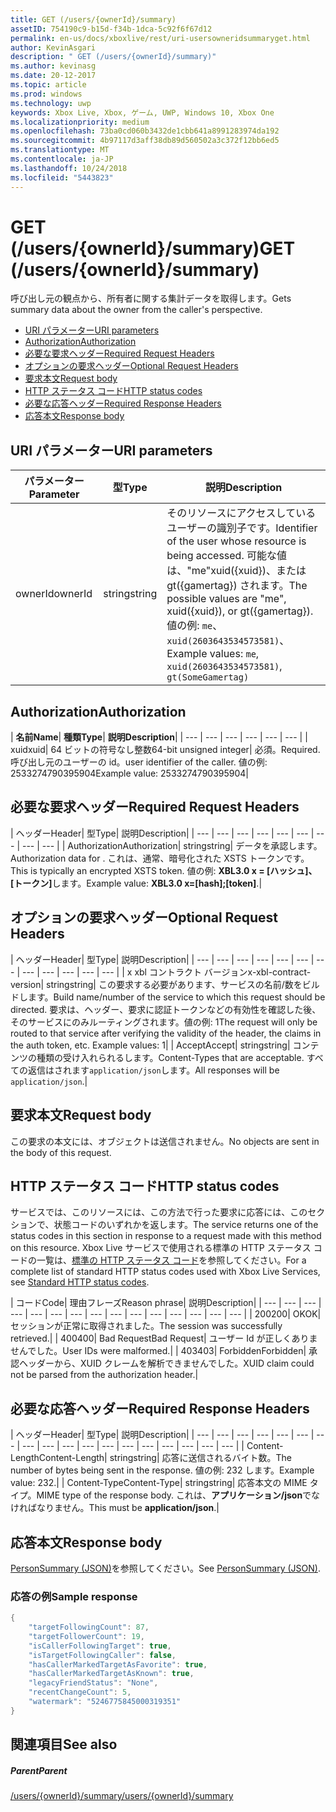 ```yaml
---
title: GET (/users/{ownerId}/summary)
assetID: 754190c9-b15d-f34b-1dca-5c92f6f67d12
permalink: en-us/docs/xboxlive/rest/uri-usersowneridsummaryget.html
author: KevinAsgari
description: " GET (/users/{ownerId}/summary)"
ms.author: kevinasg
ms.date: 20-12-2017
ms.topic: article
ms.prod: windows
ms.technology: uwp
keywords: Xbox Live, Xbox, ゲーム, UWP, Windows 10, Xbox One
ms.localizationpriority: medium
ms.openlocfilehash: 73ba0cd060b3432de1cbb641a8991283974da192
ms.sourcegitcommit: 4b97117d3aff38db89d560502a3c372f12bb6ed5
ms.translationtype: MT
ms.contentlocale: ja-JP
ms.lasthandoff: 10/24/2018
ms.locfileid: "5443823"
---
```

# <a name="get-usersowneridsummary"></a><span data-ttu-id="a6e2d-104">GET (/users/{ownerId}/summary)</span><span class="sxs-lookup"><span data-stu-id="a6e2d-104">GET (/users/{ownerId}/summary)</span></span>
<span data-ttu-id="a6e2d-105">呼び出し元の観点から、所有者に関する集計データを取得します。</span><span class="sxs-lookup"><span data-stu-id="a6e2d-105">Gets summary data about the owner from the caller's perspective.</span></span>

  * [<span data-ttu-id="a6e2d-106">URI パラメーター</span><span class="sxs-lookup"><span data-stu-id="a6e2d-106">URI parameters</span></span>](#ID4EQ)
  * [<span data-ttu-id="a6e2d-107">Authorization</span><span class="sxs-lookup"><span data-stu-id="a6e2d-107">Authorization</span></span>](#ID4E2)
  * [<span data-ttu-id="a6e2d-108">必要な要求ヘッダー</span><span class="sxs-lookup"><span data-stu-id="a6e2d-108">Required Request Headers</span></span>](#ID4EBC)
  * [<span data-ttu-id="a6e2d-109">オプションの要求ヘッダー</span><span class="sxs-lookup"><span data-stu-id="a6e2d-109">Optional Request Headers</span></span>](#ID4EHD)
  * [<span data-ttu-id="a6e2d-110">要求本文</span><span class="sxs-lookup"><span data-stu-id="a6e2d-110">Request body</span></span>](#ID4EXE)
  * [<span data-ttu-id="a6e2d-111">HTTP ステータス コード</span><span class="sxs-lookup"><span data-stu-id="a6e2d-111">HTTP status codes</span></span>](#ID4ECF)
  * [<span data-ttu-id="a6e2d-112">必要な応答ヘッダー</span><span class="sxs-lookup"><span data-stu-id="a6e2d-112">Required Response Headers</span></span>](#ID4EZG)
  * [<span data-ttu-id="a6e2d-113">応答本文</span><span class="sxs-lookup"><span data-stu-id="a6e2d-113">Response body</span></span>](#ID4EGAAC)

<a id="ID4EQ"></a>


## <a name="uri-parameters"></a><span data-ttu-id="a6e2d-114">URI パラメーター</span><span class="sxs-lookup"><span data-stu-id="a6e2d-114">URI parameters</span></span>

| <span data-ttu-id="a6e2d-115">パラメーター</span><span class="sxs-lookup"><span data-stu-id="a6e2d-115">Parameter</span></span>| <span data-ttu-id="a6e2d-116">型</span><span class="sxs-lookup"><span data-stu-id="a6e2d-116">Type</span></span>| <span data-ttu-id="a6e2d-117">説明</span><span class="sxs-lookup"><span data-stu-id="a6e2d-117">Description</span></span>|
| --- | --- | --- |
| <span data-ttu-id="a6e2d-118">ownerId</span><span class="sxs-lookup"><span data-stu-id="a6e2d-118">ownerId</span></span>| <span data-ttu-id="a6e2d-119">string</span><span class="sxs-lookup"><span data-stu-id="a6e2d-119">string</span></span>| <span data-ttu-id="a6e2d-120">そのリソースにアクセスしているユーザーの識別子です。</span><span class="sxs-lookup"><span data-stu-id="a6e2d-120">Identifier of the user whose resource is being accessed.</span></span> <span data-ttu-id="a6e2d-121">可能な値は、"me"xuid({xuid})、または gt({gamertag}) されます。</span><span class="sxs-lookup"><span data-stu-id="a6e2d-121">The possible values are "me", xuid({xuid}), or gt({gamertag}).</span></span> <span data-ttu-id="a6e2d-122">値の例: <code>me</code>、 <code>xuid(2603643534573581)</code>、</span><span class="sxs-lookup"><span data-stu-id="a6e2d-122">Example values: <code>me</code>, <code>xuid(2603643534573581)</code>,</span></span> <code>gt(SomeGamertag)</code>|

<a id="ID4E2"></a>


## <a name="authorization"></a><span data-ttu-id="a6e2d-123">Authorization</span><span class="sxs-lookup"><span data-stu-id="a6e2d-123">Authorization</span></span>

| <b><span data-ttu-id="a6e2d-124">名前</span><span class="sxs-lookup"><span data-stu-id="a6e2d-124">Name</span></span></b>| <b><span data-ttu-id="a6e2d-125">種類</span><span class="sxs-lookup"><span data-stu-id="a6e2d-125">Type</span></span></b>| <b><span data-ttu-id="a6e2d-126">説明</span><span class="sxs-lookup"><span data-stu-id="a6e2d-126">Description</span></span></b>|
| --- | --- | --- | --- | --- | --- |
| <span data-ttu-id="a6e2d-127">xuid</span><span class="sxs-lookup"><span data-stu-id="a6e2d-127">xuid</span></span>| <span data-ttu-id="a6e2d-128">64 ビットの符号なし整数</span><span class="sxs-lookup"><span data-stu-id="a6e2d-128">64-bit unsigned integer</span></span>| <span data-ttu-id="a6e2d-129">必須。</span><span class="sxs-lookup"><span data-stu-id="a6e2d-129">Required.</span></span> <span data-ttu-id="a6e2d-130">呼び出し元のユーザーの id。</span><span class="sxs-lookup"><span data-stu-id="a6e2d-130">user identifier of the caller.</span></span> <span data-ttu-id="a6e2d-131">値の例: 2533274790395904</span><span class="sxs-lookup"><span data-stu-id="a6e2d-131">Example value: 2533274790395904</span></span>|

<a id="ID4EBC"></a>


## <a name="required-request-headers"></a><span data-ttu-id="a6e2d-132">必要な要求ヘッダー</span><span class="sxs-lookup"><span data-stu-id="a6e2d-132">Required Request Headers</span></span>

| <span data-ttu-id="a6e2d-133">ヘッダー</span><span class="sxs-lookup"><span data-stu-id="a6e2d-133">Header</span></span>| <span data-ttu-id="a6e2d-134">型</span><span class="sxs-lookup"><span data-stu-id="a6e2d-134">Type</span></span>| <span data-ttu-id="a6e2d-135">説明</span><span class="sxs-lookup"><span data-stu-id="a6e2d-135">Description</span></span>|
| --- | --- | --- | --- | --- | --- | --- | --- | --- |
| <span data-ttu-id="a6e2d-136">Authorization</span><span class="sxs-lookup"><span data-stu-id="a6e2d-136">Authorization</span></span>| <span data-ttu-id="a6e2d-137">string</span><span class="sxs-lookup"><span data-stu-id="a6e2d-137">string</span></span>| <span data-ttu-id="a6e2d-138">データを承認します。</span><span class="sxs-lookup"><span data-stu-id="a6e2d-138">Authorization data for .</span></span> <span data-ttu-id="a6e2d-139">これは、通常、暗号化された XSTS トークンです。</span><span class="sxs-lookup"><span data-stu-id="a6e2d-139">This is typically an encrypted XSTS token.</span></span> <span data-ttu-id="a6e2d-140">値の例: <b>XBL3.0 x = [ハッシュ]、[トークン]</b>します。</span><span class="sxs-lookup"><span data-stu-id="a6e2d-140">Example value: <b>XBL3.0 x=[hash];[token]</b>.</span></span>|

<a id="ID4EHD"></a>


## <a name="optional-request-headers"></a><span data-ttu-id="a6e2d-141">オプションの要求ヘッダー</span><span class="sxs-lookup"><span data-stu-id="a6e2d-141">Optional Request Headers</span></span>

| <span data-ttu-id="a6e2d-142">ヘッダー</span><span class="sxs-lookup"><span data-stu-id="a6e2d-142">Header</span></span>| <span data-ttu-id="a6e2d-143">型</span><span class="sxs-lookup"><span data-stu-id="a6e2d-143">Type</span></span>| <span data-ttu-id="a6e2d-144">説明</span><span class="sxs-lookup"><span data-stu-id="a6e2d-144">Description</span></span>|
| --- | --- | --- | --- | --- | --- | --- | --- | --- | --- | --- | --- |
| <span data-ttu-id="a6e2d-145">x xbl コントラクト バージョン</span><span class="sxs-lookup"><span data-stu-id="a6e2d-145">x-xbl-contract-version</span></span>| <span data-ttu-id="a6e2d-146">string</span><span class="sxs-lookup"><span data-stu-id="a6e2d-146">string</span></span>| <span data-ttu-id="a6e2d-147">この要求する必要があります、サービスの名前/数をビルドします。</span><span class="sxs-lookup"><span data-stu-id="a6e2d-147">Build name/number of the service to which this request should be directed.</span></span> <span data-ttu-id="a6e2d-148">要求は、ヘッダー、要求に認証トークンなどの有効性を確認した後、そのサービスにのみルーティングされます。値の例: 1</span><span class="sxs-lookup"><span data-stu-id="a6e2d-148">The request will only be routed to that service after verifying the validity of the header, the claims in the auth token, etc. Example values: 1</span></span>|
| <span data-ttu-id="a6e2d-149">Accept</span><span class="sxs-lookup"><span data-stu-id="a6e2d-149">Accept</span></span>| <span data-ttu-id="a6e2d-150">string</span><span class="sxs-lookup"><span data-stu-id="a6e2d-150">string</span></span>| <span data-ttu-id="a6e2d-151">コンテンツの種類の受け入れられるします。</span><span class="sxs-lookup"><span data-stu-id="a6e2d-151">Content-Types that are acceptable.</span></span> <span data-ttu-id="a6e2d-152">すべての返信はされます<code>application/json</code>します。</span><span class="sxs-lookup"><span data-stu-id="a6e2d-152">All responses will be <code>application/json</code>.</span></span>|

<a id="ID4EXE"></a>


## <a name="request-body"></a><span data-ttu-id="a6e2d-153">要求本文</span><span class="sxs-lookup"><span data-stu-id="a6e2d-153">Request body</span></span>

<span data-ttu-id="a6e2d-154">この要求の本文には、オブジェクトは送信されません。</span><span class="sxs-lookup"><span data-stu-id="a6e2d-154">No objects are sent in the body of this request.</span></span>

<a id="ID4ECF"></a>


## <a name="http-status-codes"></a><span data-ttu-id="a6e2d-155">HTTP ステータス コード</span><span class="sxs-lookup"><span data-stu-id="a6e2d-155">HTTP status codes</span></span>

<span data-ttu-id="a6e2d-156">サービスでは、このリソースには、この方法で行った要求に応答には、このセクションで、状態コードのいずれかを返します。</span><span class="sxs-lookup"><span data-stu-id="a6e2d-156">The service returns one of the status codes in this section in response to a request made with this method on this resource.</span></span> <span data-ttu-id="a6e2d-157">Xbox Live サービスで使用される標準の HTTP ステータス コードの一覧は、[標準の HTTP ステータス コード](../../additional/httpstatuscodes.md)を参照してください。</span><span class="sxs-lookup"><span data-stu-id="a6e2d-157">For a complete list of standard HTTP status codes used with Xbox Live Services, see [Standard HTTP status codes](../../additional/httpstatuscodes.md).</span></span>

| <span data-ttu-id="a6e2d-158">コード</span><span class="sxs-lookup"><span data-stu-id="a6e2d-158">Code</span></span>| <span data-ttu-id="a6e2d-159">理由フレーズ</span><span class="sxs-lookup"><span data-stu-id="a6e2d-159">Reason phrase</span></span>| <span data-ttu-id="a6e2d-160">説明</span><span class="sxs-lookup"><span data-stu-id="a6e2d-160">Description</span></span>|
| --- | --- | --- | --- | --- | --- | --- | --- | --- | --- | --- | --- | --- | --- | --- |
| <span data-ttu-id="a6e2d-161">200</span><span class="sxs-lookup"><span data-stu-id="a6e2d-161">200</span></span>| <span data-ttu-id="a6e2d-162">OK</span><span class="sxs-lookup"><span data-stu-id="a6e2d-162">OK</span></span>| <span data-ttu-id="a6e2d-163">セッションが正常に取得されました。</span><span class="sxs-lookup"><span data-stu-id="a6e2d-163">The session was successfully retrieved.</span></span>|
| <span data-ttu-id="a6e2d-164">400</span><span class="sxs-lookup"><span data-stu-id="a6e2d-164">400</span></span>| <span data-ttu-id="a6e2d-165">Bad Request</span><span class="sxs-lookup"><span data-stu-id="a6e2d-165">Bad Request</span></span>| <span data-ttu-id="a6e2d-166">ユーザー Id が正しくありませんでした。</span><span class="sxs-lookup"><span data-stu-id="a6e2d-166">User IDs were malformed.</span></span>|
| <span data-ttu-id="a6e2d-167">403</span><span class="sxs-lookup"><span data-stu-id="a6e2d-167">403</span></span>| <span data-ttu-id="a6e2d-168">Forbidden</span><span class="sxs-lookup"><span data-stu-id="a6e2d-168">Forbidden</span></span>| <span data-ttu-id="a6e2d-169">承認ヘッダーから、XUID クレームを解析できませんでした。</span><span class="sxs-lookup"><span data-stu-id="a6e2d-169">XUID claim could not be parsed from the authorization header.</span></span>|

<a id="ID4EZG"></a>


## <a name="required-response-headers"></a><span data-ttu-id="a6e2d-170">必要な応答ヘッダー</span><span class="sxs-lookup"><span data-stu-id="a6e2d-170">Required Response Headers</span></span>

| <span data-ttu-id="a6e2d-171">ヘッダー</span><span class="sxs-lookup"><span data-stu-id="a6e2d-171">Header</span></span>| <span data-ttu-id="a6e2d-172">型</span><span class="sxs-lookup"><span data-stu-id="a6e2d-172">Type</span></span>| <span data-ttu-id="a6e2d-173">説明</span><span class="sxs-lookup"><span data-stu-id="a6e2d-173">Description</span></span>|
| --- | --- | --- | --- | --- | --- | --- | --- | --- | --- | --- | --- | --- | --- | --- | --- | --- | --- |
| <span data-ttu-id="a6e2d-174">Content-Length</span><span class="sxs-lookup"><span data-stu-id="a6e2d-174">Content-Length</span></span>| <span data-ttu-id="a6e2d-175">string</span><span class="sxs-lookup"><span data-stu-id="a6e2d-175">string</span></span>| <span data-ttu-id="a6e2d-176">応答に送信されるバイト数。</span><span class="sxs-lookup"><span data-stu-id="a6e2d-176">The number of bytes being sent in the response.</span></span> <span data-ttu-id="a6e2d-177">値の例: 232 します。</span><span class="sxs-lookup"><span data-stu-id="a6e2d-177">Example value: 232.</span></span>|
| <span data-ttu-id="a6e2d-178">Content-Type</span><span class="sxs-lookup"><span data-stu-id="a6e2d-178">Content-Type</span></span>| <span data-ttu-id="a6e2d-179">string</span><span class="sxs-lookup"><span data-stu-id="a6e2d-179">string</span></span>| <span data-ttu-id="a6e2d-180">応答本文の MIME タイプ。</span><span class="sxs-lookup"><span data-stu-id="a6e2d-180">MIME type of the response body.</span></span> <span data-ttu-id="a6e2d-181">これは、<b>アプリケーション/json</b>でなければなりません。</span><span class="sxs-lookup"><span data-stu-id="a6e2d-181">This must be <b>application/json</b>.</span></span>|

<a id="ID4EGAAC"></a>


## <a name="response-body"></a><span data-ttu-id="a6e2d-182">応答本文</span><span class="sxs-lookup"><span data-stu-id="a6e2d-182">Response body</span></span>

<span data-ttu-id="a6e2d-183">[PersonSummary (JSON)](../../json/json-personsummary.md)を参照してください。</span><span class="sxs-lookup"><span data-stu-id="a6e2d-183">See [PersonSummary (JSON)](../../json/json-personsummary.md).</span></span>

<a id="ID4ESAAC"></a>


### <a name="sample-response"></a><span data-ttu-id="a6e2d-184">応答の例</span><span class="sxs-lookup"><span data-stu-id="a6e2d-184">Sample response</span></span>


```cpp
{
    "targetFollowingCount": 87,
    "targetFollowerCount": 19,
    "isCallerFollowingTarget": true,
    "isTargetFollowingCaller": false,
    "hasCallerMarkedTargetAsFavorite": true,
    "hasCallerMarkedTargetAsKnown": true,
    "legacyFriendStatus": "None",
    "recentChangeCount": 5,
    "watermark": "5246775845000319351"
}

```


<a id="ID4E3AAC"></a>


## <a name="see-also"></a><span data-ttu-id="a6e2d-185">関連項目</span><span class="sxs-lookup"><span data-stu-id="a6e2d-185">See also</span></span>

<a id="ID4E5AAC"></a>


##### <a name="parent"></a><span data-ttu-id="a6e2d-186">Parent</span><span class="sxs-lookup"><span data-stu-id="a6e2d-186">Parent</span></span>

[<span data-ttu-id="a6e2d-187">/users/{ownerId}/summary</span><span class="sxs-lookup"><span data-stu-id="a6e2d-187">/users/{ownerId}/summary</span></span>](uri-usersowneridsummary.md)
